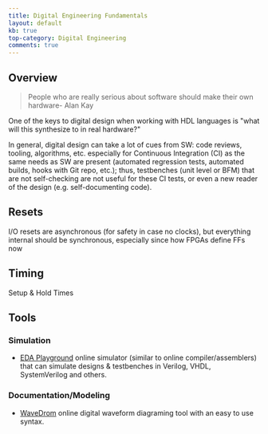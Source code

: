 ```yaml
---
title: Digital Engineering Fundamentals
layout: default
kb: true
top-category: Digital Engineering
comments: true
---
```


## Overview

> People who are really serious about software should make their own hardware- Alan Kay

One of the keys to digital design when working with HDL languages is "what will this synthesize to in real hardware?"

In general, digital design can take a lot of cues from SW: code reviews, tooling, algorithms, etc. especially for Continuous Integration (CI) as the same needs as SW are present (automated regression tests, automated builds, hooks with Git repo, etc.); thus, testbenches (unit level or BFM) that are not self-checking are not useful for these CI tests, or even a new reader of the design (e.g. self-documenting code).

## Resets

I/O resets are asynchronous (for safety in case no clocks), but everything internal should be synchronous, especially since how FPGAs define FFs now

## Timing

Setup & Hold Times

## Tools

### Simulation

- [EDA Playground](https://www.edaplayground.com/home) online simulator (similar to online compiler/assemblers) that can simulate designs & testbenches in Verilog, VHDL, SystemVerilog and others.

### Documentation/Modeling

- [WaveDrom](https://wavedrom.com/editor.html) online digital waveform diagraming tool with an easy to use syntax.
